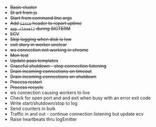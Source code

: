 * <del>Basic cluster</del>
* <del>St art from js</del>
* <del>Start from command line args</del>
* <del>Add `since` header to report uptime</del>
* <del>`app.close()` during SIGTERM</del>
* <del>ECV</del>
* <del>Skip logging when disk is low</del>
* <del>exit story in worker unclear</del>
* <del>ws connection not working in chrome</del>
* <del>Mon test</del>
* <del>Update paas templates</del>
* <del>Graceful shutdown - stop connection listening</del>
* <del>Drain incoming connections on timeout</del>
* <del>Drain incoming connections on shutdown</del>
* <del>Process restart</del>
* <del>Process recycle</del>
* ws connection causing workers to live
* Check for open port and and exit when busy with an error exit code
* Write start/shutdown/stop to log
* Send counters in bulk
* Traffic in and out - continue connection listening but update ecv
* Raise heartbeats thru logEmitter 
